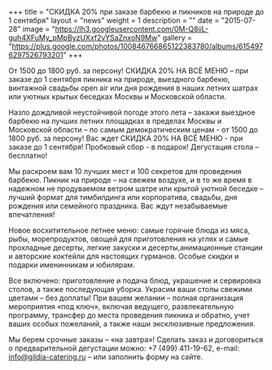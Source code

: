 +++
title = "СКИДКА 20% при заказе барбекю и пикников на природе до 1 сентября"
layout = "news"
weight = 1
description = ""
date = "2015-07-28"
image = "https://lh3.googleusercontent.com/0M-Q8iiL-guh4XFuMy_pMpByzUXxf2vYSaZnxoN9Mw"
gallery = "https://plus.google.com/photos/100846766865122383780/albums/6154976297526793201"
+++

От 1500 до 1800 руб. за персону! СКИДКА 20% НА ВСЁ МЕНЮ – при заказе до 1 сентября пикника на природе, выездного барбекю, винтажной свадьбы open air или дня рождения в наших летних шатрах или уютных крытых беседках Москвы и Московской области.  

<!--more-->

Назло дождливой неустойчивой погоде этого лета – закажи выездное барбекю на лучших летних площадках в пределах Москвы и Московской области – по самым демократическим ценам - от 1500 до 1800 руб. за персону! Вас ждет СКИДКА 20% НА ВСЁ МЕНЮ - при заказе до 1 сентября! Пробковый сбор - в подарок! Дегустация стола – бесплатно!

Мы раскроем вам 10 лучших мест и 100 секретов для проведения барбекю. Пикник на природе – на свежем воздухе, и в то же время в надежном не продуваемом ветром шатре или крытой уютной беседке  – лучший формат для тимбилдинга или корпоратива, свадьбы, дня рождения или семейного праздника. Вас ждут незабываемые впечатления!

Новое восхитительное летнее меню: самые горячие блюда из мяса, рыбы, морепродуктов, овощей для приготовления на углях и самые прохладные десерты, легкие закуски и десерты,анимационные станции и авторские коктейли для настоящих гурманов. Особые скидки и подарки именинникам и юбилярам.

Все включено: приготовление и подача блюд, украшение и сервировка столов, а также последующая уборка. Украсим ваши  столы свежими цветами – без доплаты!
При вашем желании – полная организация мероприятия «под ключ», включая ведущего, развлекательную программу, трансфер до места проведения пикника и обратно, учет ваших особых пожеланий, а также наши эксклюзивные предложения.

Мы берем срочные заказы – «на завтра»!
Сделать заказ и договориться о предварительной дегустации можно: +7 (499) 411-19-62, e-mail: info@gildia-catering.ru – или заполнить форму на сайте.
